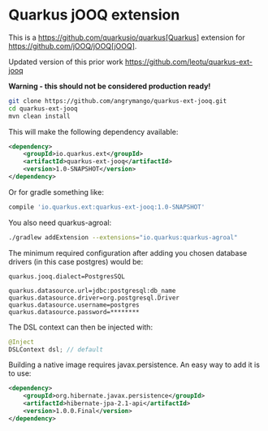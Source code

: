 # Quarkus jOOQ extension

This is a https://github.com/quarkusio/quarkus[Quarkus] extension for https://github.com/jOOQ/jOOQ[jOOQ].

Updated version of this prior work https://github.com/leotu/quarkus-ext-jooq

**Warning - this should not be considered production ready!**

```sh
git clone https://github.com/angrymango/quarkus-ext-jooq.git
cd quarkus-ext-jooq
mvn clean install
```

This will make the following dependency available:

```xml
<dependency>
    <groupId>io.quarkus.ext</groupId>
    <artifactId>quarkus-ext-jooq</artifactId>
    <version>1.0-SNAPSHOT</version>
</dependency>
```
Or for gradle something like:

```sh
compile 'io.quarkus.ext:quarkus-ext-jooq:1.0-SNAPSHOT'
```
You also need quarkus-agroal:

```sh
./gradlew addExtension --extensions="io.quarkus:quarkus-agroal"
```
The minimum required configuration after adding you chosen database drivers (in this case postgres) would be:

```properties
quarkus.jooq.dialect=PostgresSQL

quarkus.datasource.url=jdbc:postgresql:db_name
quarkus.datasource.driver=org.postgresql.Driver
quarkus.datasource.username=postgres
quarkus.datasource.password=********
```

The DSL context can then be injected with:

```java
@Inject
DSLContext dsl; // default
```

Building a native image requires javax.persistence. An easy way to add it is to use:

```xml
<dependency>
    <groupId>org.hibernate.javax.persistence</groupId>
    <artifactId>hibernate-jpa-2.1-api</artifactId>
    <version>1.0.0.Final</version>
</dependency>
```
